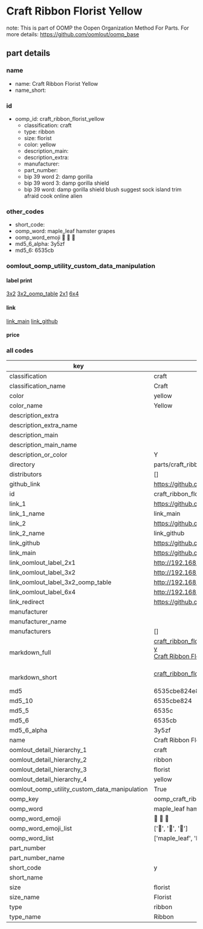 # Craft Ribbon Florist Yellow  

note: This is part of OOMP the Oopen Organization Method For Parts. For more details: https://github.com/oomlout/oomp_base

##  part details
  







### name
* name: Craft Ribbon Florist Yellow
* name_short: 
### id
* oomp_id: craft_ribbon_florist_yellow
  * classification: craft
  * type: ribbon
  * size: florist
  * color: yellow
  * description_main: 
  * description_extra: 
  * manufacturer: 
  * part_number: 
  * bip 39 word 2: damp gorilla
  * bip 39 word 3: damp gorilla shield
  * bip 39 word: damp gorilla shield blush suggest sock island trim afraid cook online alien

### other_codes
* short_code: 
* oomp_word: maple_leaf hamster grapes
* oomp_word_emoji :maple_leaf: :hamster: :grapes:
* md5_6_alpha: 3y5zf
* md5_6: 6535cb






### oomlout_oomp_utility_custom_data_manipulation
#### label print
[3x2](http://192.168.1.245:1112/?label=oomp%203y5zf)
[3x2_oomp_table](http://192.168.1.108:1112/?label=oomp%203y5zf)
[2x1](http://192.168.1.242:1112/?label=oomp%203y5zf)
[6x4](http://192.168.1.55:1112/?label=oomp%203y5zf)    

#### link

[link_main](https://github.com/oomlout/oomlout_oomp_version_1_messy/tree/main/parts/craft_ribbon_florist_yellow) [link_github](https://github.com/oomlout/oomlout_oomp_version_1_messy/tree/main/parts/craft_ribbon_florist_yellow)                             

#### price







### all codes 
| key | value |  
| --- | --- |  
| classification | craft |  
| classification_name | Craft |  
| color | yellow |  
| color_name | Yellow |  
| description_extra |  |  
| description_extra_name |  |  
| description_main |  |  
| description_main_name |  |  
| description_or_color | Y  |  
| directory | parts/craft_ribbon_florist_yellow |  
| distributors | [] |  
| github_link | https://github.com/oomlout/oomlout_oomp_part_src/tree/main/parts/craft_ribbon_florist_yellow |  
| id | craft_ribbon_florist_yellow |  
| link_1 | https://github.com/oomlout/oomlout_oomp_version_1_messy/tree/main/parts/craft_ribbon_florist_yellow |  
| link_1_name | link_main |  
| link_2 | https://github.com/oomlout/oomlout_oomp_version_1_messy/tree/main/parts/craft_ribbon_florist_yellow |  
| link_2_name | link_github |  
| link_github | https://github.com/oomlout/oomlout_oomp_version_1_messy/tree/main/parts/craft_ribbon_florist_yellow |  
| link_main | https://github.com/oomlout/oomlout_oomp_version_1_messy/tree/main/parts/craft_ribbon_florist_yellow |  
| link_oomlout_label_2x1 | http://192.168.1.242:1112/?label=oomp%203y5zf |  
| link_oomlout_label_3x2 | http://192.168.1.245:1112/?label=oomp%203y5zf |  
| link_oomlout_label_3x2_oomp_table | http://192.168.1.108:1112/?label=oomp%203y5zf |  
| link_oomlout_label_6x4 | http://192.168.1.55:1112/?label=oomp%203y5zf |  
| link_redirect | https://github.com/oomlout/oomlout_oomp_version_1_messy/tree/main/parts/craft_ribbon_florist_yellow |  
| manufacturer |  |  
| manufacturer_name |  |  
| manufacturers | [] |  
| markdown_full | [craft_ribbon_florist_yellow](none)<br>[y](none)<br>[Craft Ribbon Florist Yellow](none)<br><br> |  
| markdown_short | [craft_ribbon_florist_yellow](none)<br><br> |  
| md5 | 6535cbe824e8aecf386c71898b5929b9 |  
| md5_10 | 6535cbe824 |  
| md5_5 | 6535c |  
| md5_6 | 6535cb |  
| md5_6_alpha | 3y5zf |  
| name | Craft Ribbon Florist Yellow |  
| oomlout_detail_hierarchy_1 | craft |  
| oomlout_detail_hierarchy_2 | ribbon |  
| oomlout_detail_hierarchy_3 | florist |  
| oomlout_detail_hierarchy_4 | yellow |  
| oomlout_oomp_utility_custom_data_manipulation | True |  
| oomp_key | oomp_craft_ribbon_florist_yellow |  
| oomp_word | maple_leaf hamster grapes |  
| oomp_word_emoji | :maple_leaf: :hamster: :grapes: |  
| oomp_word_emoji_list | [':maple_leaf:', ':hamster:', ':grapes:'] |  
| oomp_word_list | ['maple_leaf', 'hamster', 'grapes'] |  
| part_number |  |  
| part_number_name |  |  
| short_code | y |  
| short_name |  |  
| size | florist |  
| size_name | Florist |  
| type | ribbon |  
| type_name | Ribbon |  
